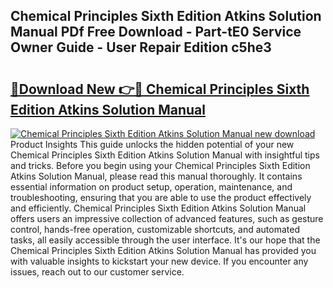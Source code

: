 ## Chemical Principles Sixth Edition Atkins Solution Manual PDf Free Download - Part-tE0 Service Owner Guide - User Repair Edition c5he3

# <h2><a href="http://bc78845.oget.top/?id=Chemical+Principles+Sixth+Edition+Atkins+Solution+Manual">🔗Download New 👉🔴 Chemical Principles Sixth Edition Atkins Solution Manual</a></h2>

[![Chemical Principles Sixth Edition Atkins Solution Manual new download](https://i.imgur.com/5g1atiW.png)](http://bc78845.oget.top/?id=Chemical+Principles+Sixth+Edition+Atkins+Solution+Manual)
Product Insights This guide unlocks the hidden potential of your new Chemical Principles Sixth Edition Atkins Solution Manual with insightful tips and tricks. Before you begin using your Chemical Principles Sixth Edition Atkins Solution Manual, please read this manual thoroughly. It contains essential information on product setup, operation, maintenance, and troubleshooting, ensuring that you are able to use the product effectively and efficiently. Chemical Principles Sixth Edition Atkins Solution Manual offers users an impressive collection of advanced features, such as gesture control, hands-free operation, customizable shortcuts, and automated tasks, all easily accessible through the user interface. It's our hope that the Chemical Principles Sixth Edition Atkins Solution Manual has provided you with valuable insights to kickstart your new device. If you encounter any issues, reach out to our customer service.
